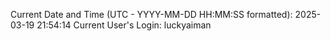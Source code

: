 Current Date and Time (UTC - YYYY-MM-DD HH:MM:SS formatted): 2025-03-19 21:54:14
Current User's Login: luckyaiman

